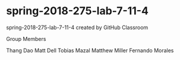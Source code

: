 # spring-2018-275-lab-7-11-4
spring-2018-275-lab-7-11-4 created by GitHub Classroom

Group Members

Thang Dao
Matt Dell
Tobias Mazal
Matthew Miller
Fernando Morales
